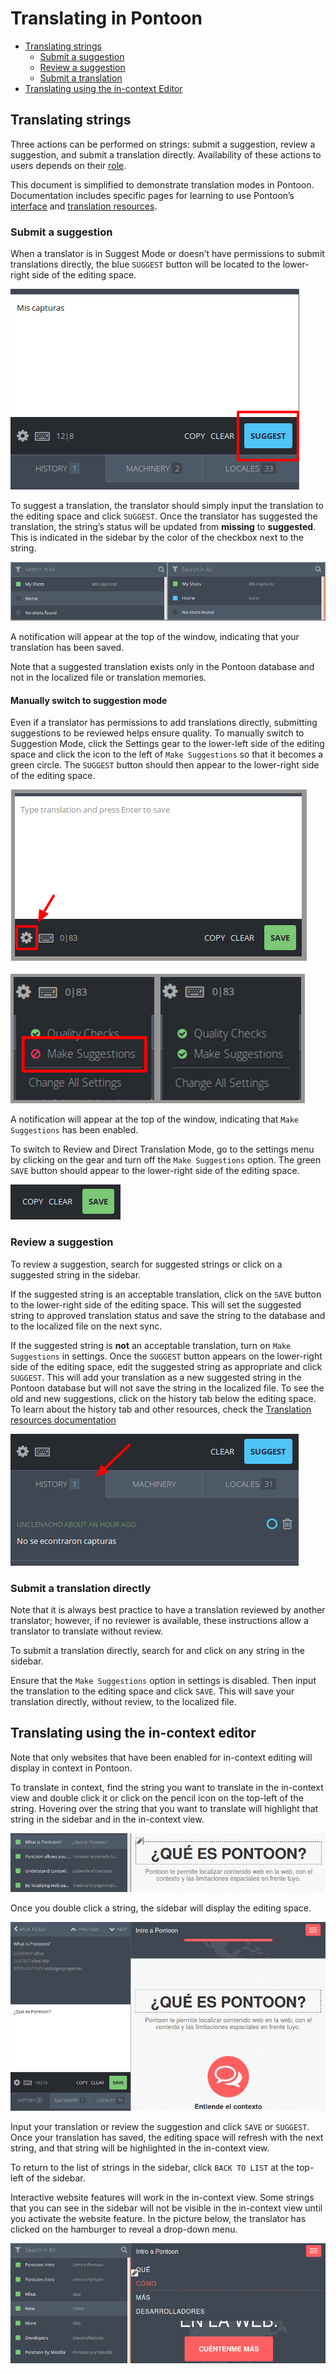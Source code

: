 # Translating in Pontoon

* [Translating strings](#translating-strings)
  * [Submit a suggestion](#submit-a-suggestion)
  * [Review a suggestion](#review-a-suggestion)
  * [Submit a translation](#submit-a-translation-directly)
* [Translating using the in-context Editor](#translating-using-the-in-context-editor)

## Translating strings

Three actions can be performed on strings: submit a suggestion, review a suggestion, and submit a translation directly. Availability of these actions to users depends on their [role](users.md#user-roles).

This document is simplified to demonstrate translation modes in Pontoon. Documentation includes specific pages for learning to use Pontoon’s [interface](ui.md) and [translation resources](resources.md).

### Submit a suggestion

When a translator is in Suggest Mode or doesn’t have permissions to submit translations directly, the blue `SUGGEST` button will be located to the lower-right side of the editing space.

![Blue button for suggestions](/assets/images/pontoon/translate/suggest_button.png)

To suggest a translation, the translator should simply input the translation to the editing space and click `SUGGEST`. Once the translator has suggested the translation, the string’s status will be updated from **missing** to **suggested**. This is indicated in the sidebar by the color of the checkbox next to the string.

![Sidebar after suggestion](/assets/images/pontoon/translate/sidebar_suggest.png)

A notification will appear at the top of the window, indicating that your translation has been saved.

Note that a suggested translation exists only in the Pontoon database and not in the localized file or translation memories.

#### Manually switch to suggestion mode

Even if a translator has permissions to add translations directly, submitting suggestions to be reviewed helps ensure quality. To manually switch to Suggestion Mode, click the Settings gear to the lower-left side of the editing space and click the icon to the left of `Make Suggestions` so that it becomes a green circle. The `SUGGEST` button should then appear to the lower-right side of the editing space.

![Activate make suggestions](/assets/images/pontoon/translate/activate_suggest.png)

A notification will appear at the top of the window, indicating that `Make Suggestions` has been enabled.

To switch to Review and Direct Translation Mode, go to the settings menu by clicking on the gear and turn off the `Make Suggestions` option. The green `SAVE` button should appear to the lower-right side of the editing space.

![The green save button](/assets/images/pontoon/translate/save_button.png)

### Review a suggestion

To review a suggestion, search for suggested strings or click on a suggested string in the sidebar.

If the suggested string is an acceptable translation, click on the `SAVE` button to the lower-right side of the editing space. This will set the suggested string to approved translation status and save the string to the database and to the localized file on the next sync.

If the suggested string is **not** an acceptable translation, turn on `Make Suggestions` in settings. Once the `SUGGEST` button appears on the lower-right side of the editing space, edit the suggested string as appropriate and click `SUGGEST`. This will add your translation as a new suggested string in the Pontoon database but will not save the string in the localized file. To see the old and new suggestions, click on the history tab below the editing space. To learn about the history tab and other resources, check the [Translation resources documentation](resources.md)

![History Tab](/assets/images/pontoon/translate/history_tab.png)

### Submit a translation directly

Note that it is always best practice to have a translation reviewed by another translator; however, if no reviewer is available, these instructions allow a translator to translate without review.

To submit a translation directly, search for and click on any string in the sidebar.

Ensure that the `Make Suggestions` option in settings is disabled. Then input the translation to the editing space and click `SAVE`. This will save your translation directly, without review, to the localized file.

## Translating using the in-context editor

Note that only websites that have been enabled for in-context editing will display in context in Pontoon.

To translate in context, find the string you want to translate in the in-context view and double click it or click on the pencil icon on the top-left of the string. Hovering over the string that you want to translate will highlight that string in the sidebar and in the in-context view.

![Hovering over the string will highlight in sidebar](/assets/images/pontoon/translate/hover_incontext.png)

Once you double click a string, the sidebar will display the editing space.

![Translate in-context projects in the sidebar](/assets/images/pontoon/translate/translate_in_sidebar.png)

Input your translation or review the suggestion and click `SAVE` or `SUGGEST`. Once your translation has saved, the editing space will refresh with the next string, and that string will be highlighted in the in-context view.

To return to the list of strings in the sidebar, click `BACK TO LIST` at the top-left of the sidebar.

Interactive website features will work in the in-context view. Some strings that you can see in the sidebar will not be visible in the in-context view until you activate the website feature. In the picture below, the translator has clicked on the hamburger to reveal a drop-down menu.

![Interactive Hamburger menu](/assets/images/pontoon/translate/interactive_features.png)
